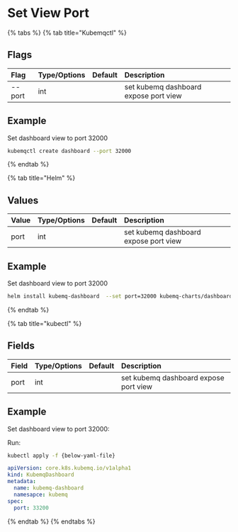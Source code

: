# Set View Port

{% tabs %}
{% tab title="Kubemqctl" %}
## Flags

| Flag | Type/Options | Default | Description |
| :--- | :--- | :--- | :--- |
| --port | int |  | set kubemq dashboard expose port view |

## Example

Set dashboard view to port 32000

```bash
kubemqctl create dashboard --port 32000
```
{% endtab %}

{% tab title="Helm" %}
## Values

| Value | Type/Options | Default | Description |
| :--- | :--- | :--- | :--- |
| port | int |  | set kubemq dashboard expose port view |

## Example

Set dashboard view to port 32000

```bash
helm install kubemq-dashboard  --set port=32000 kubemq-charts/dashboard
```
{% endtab %}

{% tab title="kubectl" %}
## Fields

| Field | Type/Options | Default | Description |
| :--- | :--- | :--- | :--- |
| port | int |  | set kubemq dashboard expose port view |

## Example

Set dashboard view to port 32000:

Run:

```bash
kubectl apply -f {below-yaml-file}
```

```yaml
apiVersion: core.k8s.kubemq.io/v1alpha1
kind: KubemqDashboard
metadata:
  name: kubemq-dashboard
  namesapce: kubemq
spec:
  port: 33200
```
{% endtab %}
{% endtabs %}

